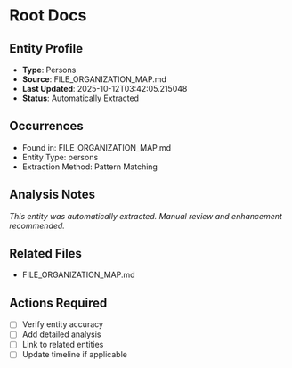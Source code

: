 # Root Docs

## Entity Profile
- **Type**: Persons
- **Source**: FILE_ORGANIZATION_MAP.md
- **Last Updated**: 2025-10-12T03:42:05.215048
- **Status**: Automatically Extracted

## Occurrences
- Found in: FILE_ORGANIZATION_MAP.md
- Entity Type: persons
- Extraction Method: Pattern Matching

## Analysis Notes
*This entity was automatically extracted. Manual review and enhancement recommended.*

## Related Files
- FILE_ORGANIZATION_MAP.md

## Actions Required
- [ ] Verify entity accuracy
- [ ] Add detailed analysis
- [ ] Link to related entities
- [ ] Update timeline if applicable
